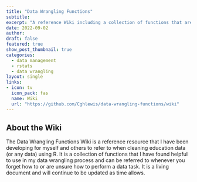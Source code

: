 ```yaml
---
title: "Data Wrangling Functions"
subtitle: 
excerpt: "A reference Wiki including a collection of functions that are commonly used in wrangling education research data."
date: 2022-09-02
author:
draft: false
featured: true
show_post_thumbnail: true
categories:
  - data management
  - rstats
  - data wrangling
layout: single
links:
- icon: tv
  icon_pack: fas
  name: Wiki
  url: "https://github.com/Cghlewis/data-wrangling-functions/wiki"
---
```


## About the Wiki

The Data Wrangling Functions Wiki is a reference resource that I have been developing for myself and others to refer to when cleaning education data (or any data) using R. It is a collection of functions that I have found helpful to use in my data wrangling process and can be referred to whenever you forget how to or are unsure how to perform a data task. It is a living document and will continue to be updated as time allows.


